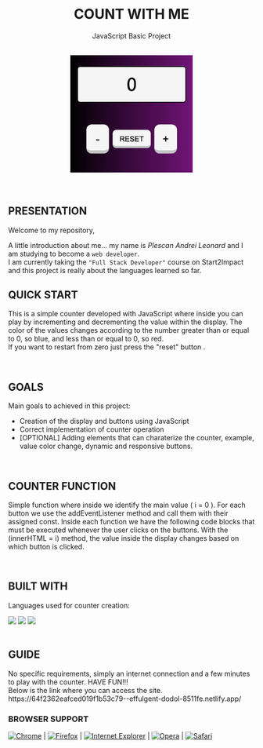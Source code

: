 <!-- PROJECT INTRO -->
<br />
<div align="center">
  <h1 align="center">COUNT WITH ME</h1>
  <p align="center">JavaScript Basic Project</p>
</div>

<br>

<!-- PROJECT IMAGE -->
<div align="center">
  <img src = "img/counter.png" width="250px">
</div>

<br>
<br>

## PRESENTATION

<p>Welcome to my repository,

A little introduction about me... my name is <em>Plescan Andrei Leonard</em> and I am studying to become a `web developer`. <br>
I am currently taking the `"Full Stack Developer"` course on Start2Impact and this project is really about the languages learned so far.</p>

## QUICK START

<p>This is a simple counter developed with JavaScript where inside you can play by incrementing and decrementing the value within the display. 
The color of the values changes according to the number greater than or equal to 0, so blue, and less than or equal to 0, so red. <br>
If you want to restart from zero just press the "reset" button .</p>

<br>

## GOALS 

<p>Main goals to achieved in this project:</p>
<ul>
  <li>Creation of the display and buttons using JavaScript</li>
  <li>Correct implementation of counter operation</li>
  <li>[OPTIONAL] Adding elements that can charaterize the counter, example, value color change, dynamic and responsive buttons.</li>
</ul>

<br>

## COUNTER FUNCTION 

<p>Simple function where inside we identify the main value ( i = 0 ).
For each button we use the addEventListener method and call them with their assigned const.
Inside each function we have the following code blocks that must be executed whenever the user clicks on the buttons.
With the (innerHTML = i) method, the value inside the display changes based on which button is clicked.</p>

<br>

## BUILT WITH

<p>Languages used for counter creation:</p>

<div float="left">
  <img src="https://upload.wikimedia.org/wikipedia/commons/3/38/HTML5_Badge.svg" width="100px">
  <img src="https://upload.wikimedia.org/wikipedia/commons/6/62/CSS3_logo.svg" width="100px">
  <img src="https://upload.wikimedia.org/wikipedia/commons/6/6a/JavaScript-logo.png" width="100px">
</div>

<br>

## GUIDE 

<p>No specific requirements, simply an internet connection and a few minutes to play with the counter.
HAVE FUN!!! <br>
Below is the link where you can access the site.
<br>
https://64f2362eafced019f1b53c79--effulgent-dodol-8511fe.netlify.app/</p>

### BROWSER SUPPORT

<a href="http://www.google.com/chrome/"><img height="48" src="https://raw.github.com/alrra/browser-logos/master/src/chrome/chrome_128x128.png" alt="Chrome"></a> | <a href="http://firefox.com"><img height="48" src="https://raw.github.com/alrra/browser-logos/master/src/firefox/firefox_128x128.png" alt="Firefox"></a> | <a href="http://windows.microsoft.com/en-GB/internet-explorer/download-ie"><img height="48" src="https://raw.github.com/alrra/browser-logos/master/src/archive/internet-explorer_9-11/internet-explorer_9-11_128x128.png" alt="Internet Explorer"></a> | <a href="http://opera.com"><img height="48" src="https://raw.github.com/alrra/browser-logos/master/src/opera/opera_128x128.png" alt="Opera"></a> | <a href="http://www.apple.com/safari/"><img height="48" src="https://raw.github.com/alrra/browser-logos/master/src/safari/safari_128x128.png" alt="Safari"></a>
